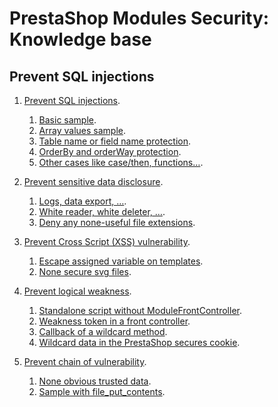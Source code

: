 # PrestaShop Modules Security: Knowledge base

## Prevent SQL injections

1. [Prevent SQL injections](/sql_injections/sql_injections.md).
    1. [Basic sample](/sql_injections/sql_injections.md#basic-sample).
    2. [Array values sample](/sql_injections/sql_injections.md#array-values-sample).
    3. [Table name or field name protection](/sql_injections/sql_injections.md#table-name-or-field-name-protection).
    4. [OrderBy and orderWay protection](/sql_injections/sql_injections.md#orderby-and-orderway-protection).
    5. [Other cases like case/then, functions…](/sql_injections/sql_injections.md#other-cases-like-case/then,-functions…). <br>


2. [Prevent sensitive data disclosure]().
    1. [Logs, data export, …]().
    2. [White reader, white deleter, …]().
    3. [Deny any none-useful file extensions]().


3. [Prevent Cross Script (XSS) vulnerability]().
    1. [Escape assigned variable on templates]().
    2. [None secure svg files]().


4. [Prevent logical weakness]().
    1. [Standalone script without ModuleFrontController]().
    2. [Weakness token in a front controller]().
    3. [Callback of a wildcard method]().
    4. [Wildcard data in the PrestaShop secures cookie]().


5. [Prevent chain of vulnerability]().
    1. [None obvious trusted data]().
    2. [Sample with file_put_contents]().

